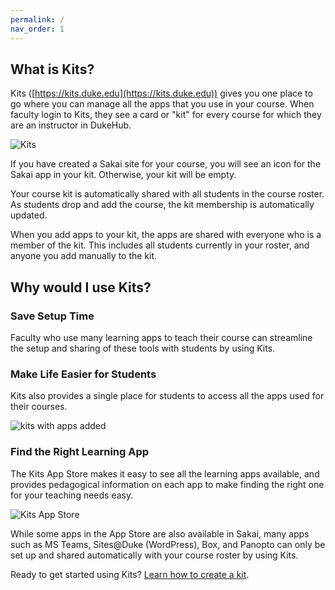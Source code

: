 ```yaml
---
permalink: /
nav_order: 1
---
```

## What is Kits?<br>

Kits ([https://kits.duke.edu](https://kits.duke.edu)) gives you one place to go where you can manage all the apps that you use in your course. When faculty login to Kits, they see a card or "kit" for every course for which they are an instructor in DukeHub.

![Kits](images/image_0.png)

If you have created a Sakai site for your course, you will see an icon for the Sakai app in your kit.  Otherwise, your kit will be empty.

Your course kit is automatically shared with all students in the course roster.  As students drop and add the course, the kit membership is automatically updated.

When you add apps to your kit, the apps are shared with everyone who is a member of the kit.  This includes all students currently in your roster, and anyone you add manually to the kit.

## Why would I use Kits?

### Save Setup Time

Faculty who use many learning apps to teach their course can streamline the setup and sharing of these tools with students by using Kits.

### Make Life Easier for Students

Kits also provides a single place for students to access all the apps used for their courses.

![kits with apps added](images/image_1.png)

### Find the Right Learning App

The Kits App Store makes it easy to see all the learning apps available, and provides pedagogical information on each app to make finding the right one for your teaching needs easy.

![Kits App Store](images/image_2.png)

While some apps in the App Store are also available in Sakai, many apps such as MS Teams, Sites@Duke (WordPress), Box, and Panopto can only be set up and shared automatically with your course roster by using Kits.

Ready to get started using Kits?  [Learn how to create a kit](/how-do-i-create-a-kit.md).
